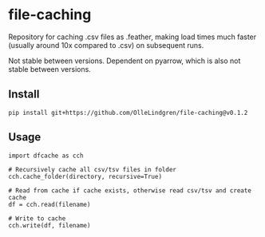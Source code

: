 # file-caching
Repository for caching .csv files as .feather, making load times much faster (usually around 10x compared to .csv) on subsequent runs.

Not stable between versions. Dependent on pyarrow, which is also not stable between versions.

## Install
`pip install git+https://github.com/OlleLindgren/file-caching@v0.1.2`

## Usage 

```
import dfcache as cch

# Recursively cache all csv/tsv files in folder
cch.cache_folder(directory, recursive=True)

# Read from cache if cache exists, otherwise read csv/tsv and create cache
df = cch.read(filename)

# Write to cache
cch.write(df, filename)
```
